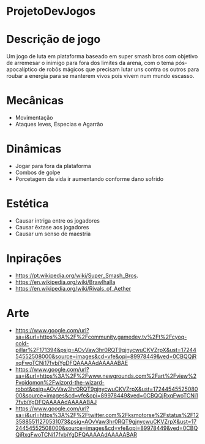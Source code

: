 # ProjetoDevJogos
# Descrição de jogo
Um jogo de luta em plataforma baseado em super smash bros com objetivo de arremesar o inimigo para fora dos limites da arena, com o tema pós-apocalíptico de robôs mágicos que precisam lutar uns contra os outros para roubar a energia para se manterem vivos pois vivem num mundo escasso.
# Mecânicas 
- Movimentação
- Ataques leves, Especias e Agarrão
# Dinâmicas 
- Jogar para fora da plataforma
- Combos de golpe
- Porcetagem da vida ir aumentando conforme dano sofrido
# Estética
- Causar intriga entre os jogadores
- Causar êxtase aos jogadores
- Causar um senso de maestria
# Inpirações
- https://pt.wikipedia.org/wiki/Super_Smash_Bros.
- https://en.wikipedia.org/wiki/Brawlhalla
- https://en.wikipedia.org/wiki/Rivals_of_Aether
# Arte 
- https://www.google.com/url?sa=i&url=https%3A%2F%2Fcommunity.gamedev.tv%2Ft%2Fcyoq-cold-pillar%2F171394&psig=AOvVaw3hr0RQT9gjnycwuCKVZrpX&ust=1724454552508000&source=images&cd=vfe&opi=89978449&ved=0CBQQjRxqFwoTCNi17fvbiYgDFQAAAAAdAAAAABAE
- https://www.google.com/url?sa=i&url=https%3A%2F%2Fwww.newgrounds.com%2Fart%2Fview%2Fvoidomon%2Fwizord-the-wizard-robot&psig=AOvVaw3hr0RQT9gjnycwuCKVZrpX&ust=1724454552508000&source=images&cd=vfe&opi=89978449&ved=0CBQQjRxqFwoTCNi17fvbiYgDFQAAAAAdAAAAABAJ
- https://www.google.com/url?sa=i&url=https%3A%2F%2Ftwitter.com%2Fksmotorse%2Fstatus%2F1235885511270531073&psig=AOvVaw3hr0RQT9gjnycwuCKVZrpX&ust=1724454552508000&source=images&cd=vfe&opi=89978449&ved=0CBQQjRxqFwoTCNi17fvbiYgDFQAAAAAdAAAAABAR
